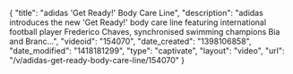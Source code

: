 {
    "title": "adidas 'Get Ready!' Body Care Line",
    "description": "adidas introduces the new 'Get Ready!' body care line featuring international football player Frederico Chaves, synchronised swimming champions Bia and Branc...",
    "videoid": "154070",
    "date_created": "1398106858",
    "date_modified": "1418181299",
    "type": "captivate",
    "layout": "video",
    "url": "\/v\/adidas-get-ready-body-care-line\/154070"
}